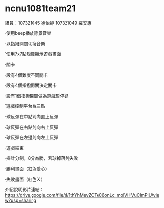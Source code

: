 # ncnu1081team21
組員：107321045 徐怡婷 107321049 羅安惠


·使用beep播放背景音樂


  ·以指撥開關切換音樂
  
  
˙使用7x7點矩陣顯示遊戲畫面
  
  
·關卡


  ·設有4個難度不同關卡
  
  
  ·設有4個指撥開關決定關卡
  
  
  ·設有1個指撥開關做為遊戲暫停鍵


˙遊戲控制平台為三點

  ·球反彈在中點則向直上反彈
  
  
  ·球反彈在右點則向右上反彈
  
  
  ·球反彈在左邊則向左上反彈


·遊戲結束


  ·採計分制，8分為勝，若球掉落則失敗
  
  
  ·勝利畫面（紅色愛心）
  
  
  ·失敗畫面（紅色Ｘ）
  
  
  
   



介紹說明影片連結：
https://drive.google.com/file/d/1thYhMevZCTe06onLc_molVHiVuClmPlU/view?usp=sharing
